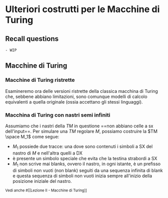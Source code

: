 # Ulteriori costrutti per le Macchine di Turing

## Recall questions 
    - WIP

## Macchine di Turing

### Macchine di Turing ristrette

Esamineremo ora delle versioni ristrette della classica macchina di Turing che, sebbene abbiano limitazioni, sono comunque modelli di calcolo equivalenti a quella originale (ossia accettano gli stessi linguaggi).

### Macchina di Turing con nastri semi infiniti

Assumiamo che i nastri della $TM$ in questione ==non abbiano celle a sx dell'input==. Per simulare una $TM$ regolare $M$, possiamo costruire la $TM \space M_1$ come segue:
- $M_1$ possiede due tracce: una dove sono contenuti i simboli a SX del nastro di $M$ e nell'altra quelli a DX 
- è presente un simbolo speciale che evita che la testina strabordi a SX
- $M_1$ non scrive mai blanks, ovvero il nastro, in ogni istante, è un prefisso di simboli non vuoti (non blank) seguiti da una sequenza infinita di blank e questa sequenza di simboli non vuoti inizia sempre all'inizio della posizione iniziale del nastro.

<small> Vedi anche #[[Lezione II - Macchine di Turing]] </small>